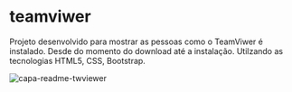 # teamviwer
Projeto desenvolvido para mostrar as pessoas como o TeamViwer é instalado. Desde do momento do download até a instalação. Utilzando as tecnologias HTML5, CSS, Bootstrap.

![capa-readme-twviewer](https://user-images.githubusercontent.com/49735129/170580209-314ec29d-3e63-41a9-96da-5b2c8fbb4ab2.PNG)
